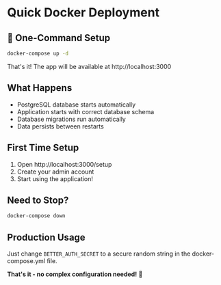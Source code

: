 # Quick Docker Deployment

## 🚀 One-Command Setup

```bash
docker-compose up -d
```

That's it! The app will be available at http://localhost:3000

## What Happens
- PostgreSQL database starts automatically
- Application starts with correct database schema
- Database migrations run automatically
- Data persists between restarts

## First Time Setup
1. Open http://localhost:3000/setup
2. Create your admin account
3. Start using the application!

## Need to Stop?
```bash
docker-compose down
```

## Production Usage
Just change `BETTER_AUTH_SECRET` to a secure random string in the docker-compose.yml file.

**That's it - no complex configuration needed!** 🎉